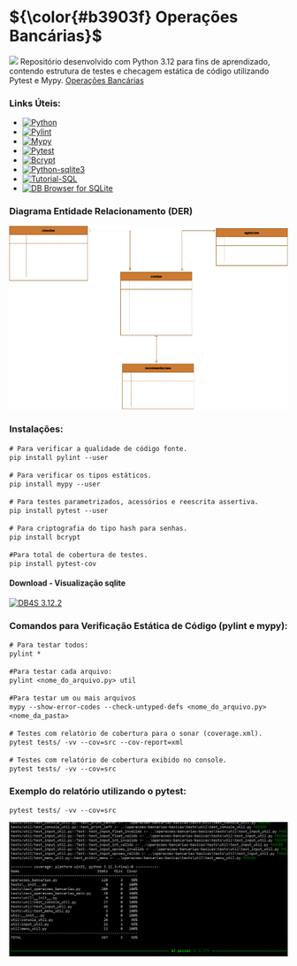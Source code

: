 # ${\color{#b3903f} Operações Bancárias}$  
<img src="https://cdn-icons-png.flaticon.com/512/1052/1052854.png" width='40'/>  Repositório desenvolvido com Python 3.12 para fins de aprendizado, contendo estrutura de testes e checagem estática de código utilizando Pytest e Mypy.
 [Operações Bancárias](https://github.com/AleDevir/operacoes_bancarias_basicas)
 


### Links Úteis:
+ [![Python](https://img.shields.io/badge/Python-blue)](https://www.python.org/downloads/)
+ [![Pylint](https://img.shields.io/badge/Pylint-yellowgreen)](https://pypi.org/project/pylint/)
+ [![Mypy](https://img.shields.io/badge/Mypy-darkblue)](https://mypy.readthedocs.io/en/stable/)
+ [![Pytest](https://img.shields.io/badge/Pytest-orange)](https://pypi.org/project/pytest/)
+ [![Bcrypt](https://img.shields.io/badge/Bcrypt-ligthbluee)](https://pypi.org/project/bcrypt/)
+ [![Python-sqlite3](https://img.shields.io/badge/Python-sqlite3-violet)](https://docs.python.org/3/library/sqlite3.html)
+ [![Tutorial-SQL](https://img.shields.io/badge/Tutorial-SQL-yellow)](https://www.sqltutorial.org/)
+ [![DB Browser for SQLite](https://img.shields.io/badge/DBBrowser-SQLite-darkgreen)](https://github.com/sqlitebrowser/sqlitebrowser/wiki)


### Diagrama Entidade Relacionamento (DER)
![DER](https://github.com/AleDevir/operacoes_bancarias_basicas/blob/main/img/der.png)

 ### Instalações:
```
# Para verificar a qualidade de código fonte.
pip install pylint --user

# Para verificar os tipos estáticos. 
pip install mypy --user

# Para testes parametrizados, acessórios e reescrita assertiva.
pip install pytest --user

# Para criptografia do tipo hash para senhas.
pip install bcrypt

#Para total de cobertura de testes.
pip install pytest-cov

```
#### Download - Visualização sqlite
[![DB4S 3.12.2](https://img.shields.io/badge/DB4S-blue)](https://www.python.org/downloads/)

### Comandos para Verificação Estática de Código (pylint e mypy):
```
# Para testar todos:
pylint *

#Para testar cada arquivo:
pylint <nome_do_arquivo.py> util

#Para testar um ou mais arquivos
mypy --show-error-codes --check-untyped-defs <nome_do_arquivo.py>  <nome_da_pasta>

# Testes com relatório de cobertura para o sonar (coverage.xml).
pytest tests/ -vv --cov=src --cov-report=xml

# Testes com relatório de cobertura exibido no console.
pytest tests/ -vv --cov=src

```

### Exemplo do relatório utilizando o pytest:
```
pytest tests/ -vv --cov=src
```
![Relatório dos testes>](https://github.com/AleDevir/operacoes_bancarias_basicas/blob/main/img/resultado_do_relatorio_cobertura_de_teste.png)





